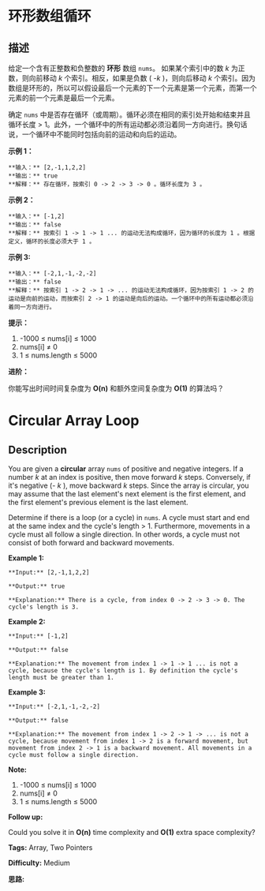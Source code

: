 # 环形数组循环

## 描述

给定一个含有正整数和负整数的 **环形** 数组 `nums`。 如果某个索引中的数 _k_  为正数，则向前移动 _k_  个索引。相反，如果是负数 ( _-k_ )，则向后移动 _k_  个索引。因为数组是环形的，所以可以假设最后一个元素的下一个元素是第一个元素，而第一个元素的前一个元素是最后一个元素。

确定 `nums` 中是否存在循环（或周期）。循环必须在相同的索引处开始和结束并且循环长度 > 1。此外，一个循环中的所有运动都必须沿着同一方向进行。换句话说，一个循环中不能同时包括向前的运动和向后的运动。  


**示例 1：**

    
    
    **输入：** [2,-1,1,2,2]
    **输出：** true
    **解释：** 存在循环，按索引 0 -> 2 -> 3 -> 0 。循环长度为 3 。
    

**示例 2：**

    
    
    **输入：** [-1,2]
    **输出：** false
    **解释：** 按索引 1 -> 1 -> 1 ... 的运动无法构成循环，因为循环的长度为 1 。根据定义，循环的长度必须大于 1 。
    

**示例 3:**

    
    
    **输入：** [-2,1,-1,-2,-2]
    **输出：** false
    **解释：** 按索引 1 -> 2 -> 1 -> ... 的运动无法构成循环，因为按索引 1 -> 2 的运动是向前的运动，而按索引 2 -> 1 的运动是向后的运动。一个循环中的所有运动都必须沿着同一方向进行。



**提示：**

  1. -1000 ≤ nums[i] ≤ 1000
  2. nums[i] ≠ 0
  3. 1 ≤ nums.length ≤ 5000



**进阶：**

你能写出时间时间复杂度为 **O(n)**  和额外空间复杂度为 **O(1)** 的算法吗？



# Circular Array Loop

## Description



You are given a **circular** array `nums` of positive and negative integers. If a number _k_ at an index is positive, then move forward _k_ steps. Conversely, if it's negative (- _k_ ), move backward _k_  steps. Since the array is circular, you may assume that the last element's next element is the first element, and the first element's previous element is the last element.

Determine if there is a loop (or a cycle) in `nums`. A cycle must start and end at the same index and the cycle's length > 1\. Furthermore, movements in a cycle must all follow a single direction. In other words, a cycle must not consist of both forward and backward movements.



**Example 1:**

    
    
    **Input:** [2,-1,1,2,2]
    **Output:** true
    **Explanation:** There is a cycle, from index 0 -> 2 -> 3 -> 0. The cycle's length is 3.
    

**Example 2:**

    
    
    **Input:** [-1,2]
    **Output:** false
    **Explanation:** The movement from index 1 -> 1 -> 1 ... is not a cycle, because the cycle's length is 1. By definition the cycle's length must be greater than 1.
    

**Example 3:**

    
    
    **Input:** [-2,1,-1,-2,-2]
    **Output:** false
    **Explanation:** The movement from index 1 -> 2 -> 1 -> ... is not a cycle, because movement from index 1 -> 2 is a forward movement, but movement from index 2 -> 1 is a backward movement. All movements in a cycle must follow a single direction.



**Note:**

  1. -1000 ≤ nums[i] ≤ 1000
  2. nums[i] ≠ 0
  3. 1 ≤ nums.length ≤ 5000



**Follow up:**

Could you solve it in **O(n)** time complexity and  **O(1)** extra space complexity?


**Tags:** Array, Two Pointers

**Difficulty:** Medium

**思路:**

